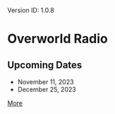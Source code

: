 Version ID: 1.0.8

# Overworld Radio

## Upcoming Dates
- November 11, 2023
- December 25, 2023

[More](./more.md)
